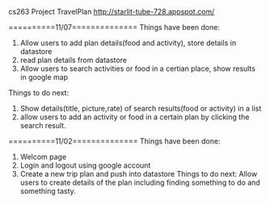 cs263 Project  TravelPlan
http://starlit-tube-728.appspot.com/

==========11/07==============
Things have been done:

1. Allow users to add plan details(food and activity), store details in datastore
2. read plan details from datastore
3. Allow users to search activities or food in a certian place,  show results in google map

Things to do next:
1. Show details(title, picture,rate) of search results(food or activity) in a list
2. allow users to add an activity or food in a certain plan by clicking the search result.





==========11/02==============
Things have been done:
1. Welcom page
2. Login and logout using google account
3. Create a new trip plan and push into datastore 
Things to do next:
Allow users to create details of the plan including finding something to do and something tasty.

